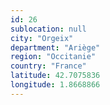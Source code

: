 ```yaml
---
id: 26
sublocation: null
city: "Orgeix"
department: "Ariège"
region: "Occitanie"
country: "France"
latitude: 42.7075836
longitude: 1.8668866
---
```

